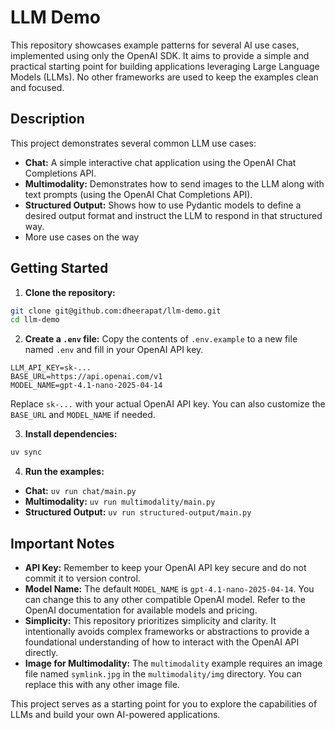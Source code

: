 # LLM Demo

This repository showcases example patterns for several AI use cases, implemented using only the OpenAI SDK. It aims to provide a simple and practical starting point for building applications leveraging Large Language Models (LLMs).  No other frameworks are used to keep the examples clean and focused.

## Description

This project demonstrates several common LLM use cases:

* **Chat:** A simple interactive chat application using the OpenAI Chat Completions API.
* **Multimodality:** Demonstrates how to send images to the LLM along with text prompts (using the OpenAI Chat Completions API).
* **Structured Output:** Shows how to use Pydantic models to define a desired output format and instruct the LLM to respond in that structured way.
* More use cases on the way

## Getting Started

1. **Clone the repository:**
```bash
git clone git@github.com:dheerapat/llm-demo.git
cd llm-demo
```
2. **Create a `.env` file:**
Copy the contents of `.env.example` to a new file named `.env` and fill in your OpenAI API key.
```
LLM_API_KEY=sk-...
BASE_URL=https://api.openai.com/v1
MODEL_NAME=gpt-4.1-nano-2025-04-14 
```
Replace `sk-...` with your actual OpenAI API key. You can also customize the `BASE_URL` and `MODEL_NAME` if needed.

3. **Install dependencies:**
```bash
uv sync
```

4.  **Run the examples:**
* **Chat:** `uv run chat/main.py`
* **Multimodality:** `uv run multimodality/main.py`
* **Structured Output:** `uv run structured-output/main.py`

## Important Notes
* **API Key:**  Remember to keep your OpenAI API key secure and do not commit it to version control.
* **Model Name:**  The default `MODEL_NAME` is `gpt-4.1-nano-2025-04-14`.  You can change this to any other compatible OpenAI model.  Refer to the OpenAI documentation for available models and pricing.
* **Simplicity:** This repository prioritizes simplicity and clarity.  It intentionally avoids complex frameworks or abstractions to provide a foundational understanding of how to interact with the OpenAI API directly.
* **Image for Multimodality:** The `multimodality` example requires an image file named `symlink.jpg` in the `multimodality/img` directory.  You can replace this with any other image file.

This project serves as a starting point for you to explore the capabilities of LLMs and build your own AI-powered applications.